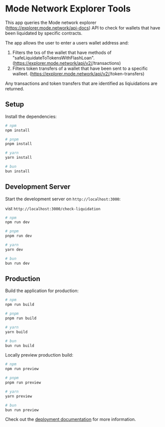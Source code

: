 # Mode Network Explorer Tools

This app queries the Mode network explorer (https://explorer.mode.network/api-docs) API to check for wallets that have been liquidated by specific contracts.

The app allows the user to enter a users wallet address and:

1. Filters the txs of the wallet that have methods of "safeLiquidateToTokensWithFlashLoan".
   (https://explorer.mode.network/api/v2/<hash>/transactions)
2. Filters token transfers of a wallet that have been sent to a specific walleet.
   (https://explorer.mode.network/api/v2/<hash>/token-transfers)

Any transactions and token transfers that are identified as liqiuidations are returned.

## Setup

Install the dependencies:

```bash
# npm
npm install

# pnpm
pnpm install

# yarn
yarn install

# bun
bun install
```

## Development Server

Start the development server on `http://localhost:3000`:

vist `http://localhost:3000/check-liquidation`

```bash
# npm
npm run dev

# pnpm
pnpm run dev

# yarn
yarn dev

# bun
bun run dev
```

## Production

Build the application for production:

```bash
# npm
npm run build

# pnpm
pnpm run build

# yarn
yarn build

# bun
bun run build
```

Locally preview production build:

```bash
# npm
npm run preview

# pnpm
pnpm run preview

# yarn
yarn preview

# bun
bun run preview
```

Check out the [deployment documentation](https://nuxt.com/docs/getting-started/deployment) for more information.
